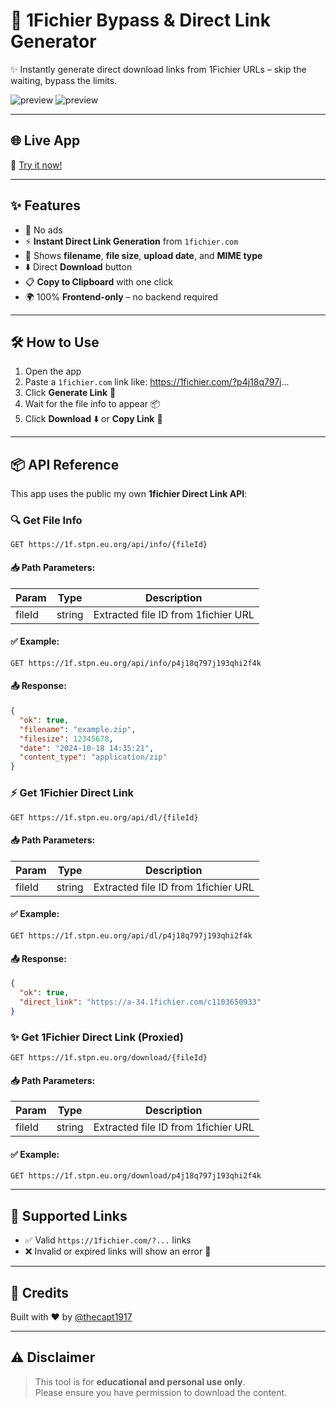 # 🚀 1Fichier Bypass & Direct Link Generator

✨ Instantly generate direct download links from 1Fichier URLs – skip the waiting, bypass the limits.

![preview](https://i.postimg.cc/XYPZ2NKP/image.png)
![preview](https://i.postimg.cc/Fss7NkDq/image.png)

---

## 🌐 Live App

🔗 [Try it now!](https://thecapt1917.github.io/1fichier-bypass)  

---

## ✨ Features

- 🚫 No ads
- ⚡ **Instant Direct Link Generation** from `1fichier.com`
- 🧾 Shows **filename**, **file size**, **upload date**, and **MIME type**
- ⬇️ Direct **Download** button
- 📋 **Copy to Clipboard** with one click
- 🌍 100% **Frontend-only** – no backend required

---

## 🛠️ How to Use

1. Open the app
2. Paste a `1fichier.com` link like:
https://1fichier.com/?p4j18q797j...
3. Click **Generate Link** 🧙
4. Wait for the file info to appear 📦
5. Click **Download** ⬇️ or **Copy Link** 🔗

---

## 📦 API Reference

This app uses the public my own **1fichier Direct Link API**:

### 🔍 Get File Info

`GET https://1f.stpn.eu.org/api/info/{fileId}`

#### 📥 Path Parameters:

| Param   | Type   | Description                          |
|---------|--------|--------------------------------------|
| fileId  | string | Extracted file ID from 1fichier URL |

#### ✅ Example:

```http
GET https://1f.stpn.eu.org/api/info/p4j18q797j193qhi2f4k
```

#### 📤 Response:

```json
{
  "ok": true,
  "filename": "example.zip",
  "filesize": 12345678,
  "date": "2024-10-18 14:35:21",
  "content_type": "application/zip"
}
```


### ⚡️ Get 1Fichier Direct Link

`GET https://1f.stpn.eu.org/api/dl/{fileId}`

#### 📥 Path Parameters:

| Param   | Type   | Description                          |
|---------|--------|--------------------------------------|
| fileId  | string | Extracted file ID from 1fichier URL |

#### ✅ Example:

```http
GET https://1f.stpn.eu.org/api/dl/p4j18q797j193qhi2f4k
```

#### 📤 Response:

```json
{
  "ok": true,
  "direct_link": "https://a-34.1fichier.com/c1103650933"
}
```

### ✨ Get 1Fichier Direct Link (Proxied)

`GET https://1f.stpn.eu.org/download/{fileId}`

#### 📥 Path Parameters:

| Param   | Type   | Description                          |
|---------|--------|--------------------------------------|
| fileId  | string | Extracted file ID from 1fichier URL |

#### ✅ Example:

```http
GET https://1f.stpn.eu.org/download/p4j18q797j193qhi2f4k
```

---

## 🔐 Supported Links

- ✅ Valid `https://1fichier.com/?...` links
- ❌ Invalid or expired links will show an error 🚫

---

## 🙏 Credits

Built with ❤️ by [@thecapt1917](https://github.com/thecapt1917)

---

## ⚠️ Disclaimer

> This tool is for **educational and personal use only**.  
Please ensure you have permission to download the content.

